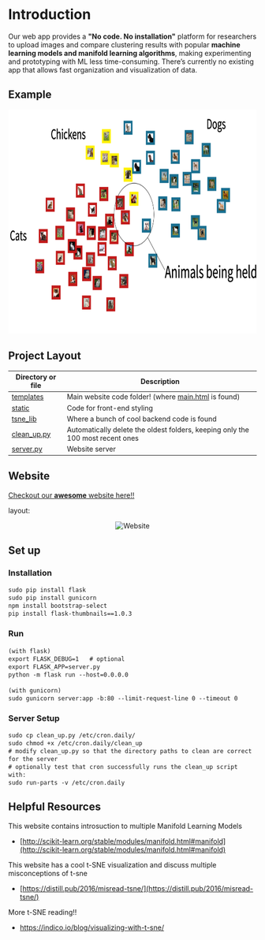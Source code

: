 
# Introduction

Our web app provides a **"No code. No installation"** platform for researchers to upload images and compare clustering results with popular **machine learning models and manifold learning algorithms**, making experimenting and prototyping with ML less time-consuming. There’s currently no existing app that allows fast organization and visualization of data.


## Example
<p align="center">
 <img src="https://github.com/bessaFan/ML-playground/blob/master/static/images/animals-example-black.png" height="455px">
</p>


## Project Layout

| Directory or file| Description                                                                                        |
|-------------------------|----------------------------------------------------------------------------------------------------|
| [templates](https://github.com/bessaFan/generate_tsne_plots_online/tree/master/templates "templates") | Main website code folder! (where [main.html](https://github.com/bessaFan/generate_tsne_plots_online/blob/master/templates/main.html "main.html") is found)|
| [static](https://github.com/bessaFan/generate_tsne_plots_online/tree/master/static "static")| Code for front-end styling |
| [tsne_lib](https://github.com/bessaFan/generate_tsne_plots_online/tree/master/tsne_lib "tsne_lib")| Where a bunch of cool backend code is found|
| [clean_up.py](https://github.com/bessaFan/generate_tsne_plots_online/blob/master/clean_up.py "clean_up.py")| Automatically delete the oldest folders, keeping only the 100 most recent ones|
| [server.py](https://github.com/bessaFan/generate_tsne_plots_online/blob/master/server.py "server.py")|Website server|




## Website 
[Checkout our **awesome** website here!!](http://23.233.65.16/)

layout:
<p align="center">

<img src="https://github.com/bessaFan/generate_tsne_plots_online/blob/master/static/images/MLplayground.jpg?raw=true" alt="Website" >
</p>

## Set up

### Installation

```
sudo pip install flask
sudo pip install gunicorn
npm install bootstrap-select
pip install flask-thumbnails==1.0.3

```

### Run

```
(with flask)
export FLASK_DEBUG=1   # optional
export FLASK_APP=server.py
python -m flask run --host=0.0.0.0

(with gunicorn)
sudo gunicorn server:app -b:80 --limit-request-line 0 --timeout 0

```

### Server Setup

```
sudo cp clean_up.py /etc/cron.daily/
sudo chmod +x /etc/cron.daily/clean_up
# modify clean_up.py so that the directory paths to clean are correct for the server
# optionally test that cron successfully runs the clean_up script with:
sudo run-parts -v /etc/cron.daily
```

## Helpful Resources
This website contains introsuction to multiple Manifold Learning Models 
-   [http://scikit-learn.org/stable/modules/manifold.html#manifold](http://scikit-learn.org/stable/modules/manifold.html#manifold)

This website has a cool  t-SNE  visualization and discuss multiple misconceptions of t-sne 
-   [https://distill.pub/2016/misread-tsne/](https://distill.pub/2016/misread-tsne/)


More t-SNE reading!!
-  	https://indico.io/blog/visualizing-with-t-sne/

